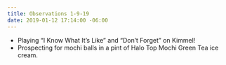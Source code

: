 ```yaml
---
title: Observations 1-9-19
date: 2019-01-12 17:14:00 -06:00
---
```


- Playing “I Know What It’s Like” and “Don’t Forget” on Kimmel!
- Prospecting for mochi balls in a pint of Halo Top Mochi Green Tea ice cream.